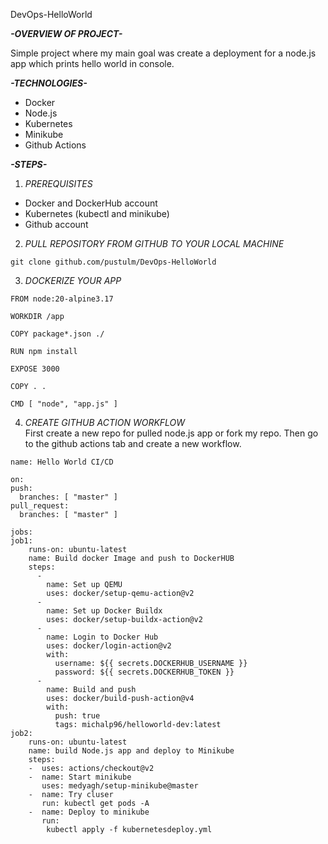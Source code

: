  DevOps-HelloWorld

***-OVERVIEW OF PROJECT-***

Simple project where my main goal was create a deployment for a node.js app which prints hello world in console. 

***-TECHNOLOGIES-***

- Docker
- Node.js
- Kubernetes
- Minikube
- Github Actions

***-STEPS-***

1. *PREREQUISITES*
   
  - Docker and DockerHub account
  - Kubernetes (kubectl and minikube)
  - Github account
    
2. *PULL REPOSITORY FROM GITHUB TO YOUR LOCAL MACHINE*
  ```
  git clone github.com/pustulm/DevOps-HelloWorld
  ```
3. *DOCKERIZE YOUR APP*
  ```
  FROM node:20-alpine3.17

  WORKDIR /app

  COPY package*.json ./

  RUN npm install

  EXPOSE 3000

  COPY . .

  CMD [ "node", "app.js" ]
  ```
4. *CREATE GITHUB ACTION WORKFLOW*  
  First create a new repo for pulled node.js app or fork my repo.
  Then go to the github actions tab and create a new workflow.
  ```
  name: Hello World CI/CD

on:
  push:
    branches: [ "master" ]
  pull_request:
    branches: [ "master" ]

jobs:
  job1:
      runs-on: ubuntu-latest
      name: Build docker Image and push to DockerHUB
      steps:
        -
          name: Set up QEMU
          uses: docker/setup-qemu-action@v2
        -
          name: Set up Docker Buildx
          uses: docker/setup-buildx-action@v2
        -
          name: Login to Docker Hub
          uses: docker/login-action@v2
          with:
            username: ${{ secrets.DOCKERHUB_USERNAME }}
            password: ${{ secrets.DOCKERHUB_TOKEN }}
        -
          name: Build and push
          uses: docker/build-push-action@v4
          with:
            push: true
            tags: michalp96/helloworld-dev:latest
  job2:
      runs-on: ubuntu-latest
      name: build Node.js app and deploy to Minikube
      steps:
      -  uses: actions/checkout@v2
      -  name: Start minikube
         uses: medyagh/setup-minikube@master
      -  name: Try cluser
         run: kubectl get pods -A
      -  name: Deploy to minikube
         run:
          kubectl apply -f kubernetesdeploy.yml
  ```  
